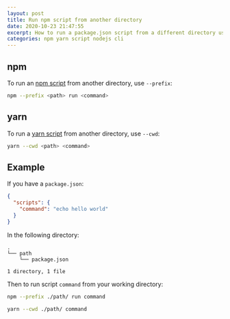 ```yaml
---
layout: post
title: Run npm script from another directory
date: 2020-10-23 21:47:55
excerpt: How to run a package.json script from a different directory using npm and yarn.
categories: npm yarn script nodejs cli
---
```


## npm

To run an [npm script](https://docs.npmjs.com/cli/commands/npm-run) from another directory, use `--prefix`:

```sh
npm --prefix <path> run <command>
```

## yarn

To run a [yarn script](https://classic.yarnpkg.com/en/docs/cli/run/) from another directory, use `--cwd`:

```sh
yarn --cwd <path> <command>
```

## Example

If you have a `package.json`:

```json
{
  "scripts": {
    "command": "echo hello world"
  }
}
```

In the following directory:

```
.
└── path
    └── package.json

1 directory, 1 file
```

Then to run script `command` from your working directory:

```sh
npm --prefix ./path/ run command

yarn --cwd ./path/ command
```
